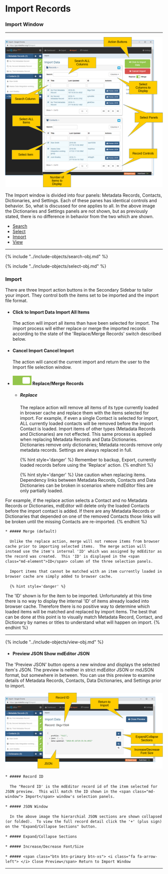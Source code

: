 # Import Records 
### Import Window
--- 

![Import Panel](/assets/reference/import/import-window.png)

The <span class="md-window">Import</span> window is divided into four panels: <span class="md-panel">Metadata Records</span>, <span class="md-panel">Contacts</span>, <span class="md-panel"> Dictionaries</span>, and <span class="md-panel">Settings</span>.  Each of these panes has identical controls and behavior.  So, what is discussed for one applies to all.  In the above image the <span class="md-panel"> Dictionaries</span> and <span class="md-panel"> Settings</span> panels are not shown, but as previously stated, there is no difference in behavior from the two which are shown. 

* [Search](#search)
* [Select](#select)
* [Import](#import)
* [View](#view)

--- 

{% include "../include-objects/search-obj.md" %}

{% include "../include-objects/select-obj.md" %}

### Import

There are three Import action buttons in the <span class="md-window">Secondary Sidebar</span> to tailor your import.  They control both the items set to be imported and the import file format.

  * #### <strong class="btn btn-success btn-xs"> <i class="fa fa-sign-out"> </i> Click to Import Data</strong> Import All Items
  
    The action will import all items than have been selected for import.  The import process will either replace or merge the imported records according to the state of the 'Replace/Merge Records' switch described below.
 
  * #### <strong class="btn btn-danger btn-xs"> <i class="fa fa-times"> </i> Cancel Import</strong> Cancel Import
  
    The action will cancel the current import and return the user to the <span class="md-window">Import</span> file selection window.  
   
  * #### ![](/assets/bullets/switch-right.png) Replace/Merge Records 
  
    * ##### Replace
    
      The replace action will remove all items of its type currently loaded in browser cache and replace them with the items selected for import.  For example, if even a single <span class="md-panel">Contact</span> is selected for import, ALL currently loaded contacts will be removed before the import <span class="md-panel">Contact</span> is loaded.  Import items of other types (<span class="md-panel">Metadata Records</span> and <span class="md-panel">Dictionaries</span>) are not effected.  This same process is applied when replacing <span class="md-panel">Metadata Records</span> and <span class="md-panel">Data Dictionaries</span>.  Dictionaries remove only dictionaries; Metadata records remove only metadata records.  <span class="md-panel">Settings</span> are always replaced in full. 
      
      {% hint style='danger' %}
  Remember to backup, <span class="md-window">Export</span>, currently loaded records before using the 'Replace' action.
      {% endhint %}
    
      {% hint style='danger' %}
  Use caution when replacing items.  Dependency links between <span class="md-panel">Metadata Records</span>, <span class="md-panel">Contacts</span> and <span class="md-panel">Data Dictionaries</span> can be broken in scenarios where mdEditor files are only partially loaded.  
  
  For example, if the replace action selects a <span class="md-panel">Contact</span> and no <span class="md-panel">Metadata Records</span> or <span class="md-panel">Dictionaries</span>, mdEditor will delete only the loaded <span class="md-panel">Contacts</span> before the import contact is added.  If there are any <span class="md-panel">Metadata Records</span> or <span class="md-panel">Dictionaries</span> that depended on one of the removed <span class="md-panel">Contacts</span> those links will be broken until the missing <span class="md-panel">Contacts</span> are re-imported.
      {% endhint %}
      
    * ##### Merge (default)
   
      Unlike the replace action, merge will not remove items from browser cache prior to importing selected items.  The merge action will instead use the item's internal 'ID' which was assigned by mdEditor as the record was created.  This 'ID' is displayed in the <span class="md-element">ID</span> column of the three selection panels.  
      
      Import items that cannot be matched with an item currently loaded in browser cache are simply added to browser cache.
      
      {% hint style='danger' %}
  The 'ID' shown is for the item to be imported.  Unfortunately at this time there is no way to display the internal 'ID' of items already loaded into browser cache.  Therefore there is no positive way to determine which loaded items will be matched and replaced by import items.  The best that can be done at this point is to visually match <span class="md-panel">Metadata Record</span>, <span class="md-panel">Contact</span>, and <span class="md-panel">Dictionary</span> by names or titles to understand what will happen on import. 
      {% endhint %}
        
  ---

{% include "../include-objects/view-obj.md" %}
    
  * #### <span class="btn btn-primary btn-xs"> <i class="fa fa-binoculars"> </i> Preview JSON</span> Show mdEditor JSON
  
  The 'Preview JSON' button opens a new window and displays the selected item's JSON.  The preview is neither in strict mdEditor JSON or mdJSON format, but somewhere in between.  You can use this preview to examine details of <span class="md-panel"> Metadata Records</span>, <span class="md-panel"> Contacts</span>, <span class="md-panel"> Data Dictionaries</span>, and <span class="md-panel"> Settings</span> prior to import. 
  
  ![Import Panel](/assets/reference/import/import-preview.png)
  
    * ##### Record ID
    
      The "Record ID' is the mdEditor record id of the item selected for JSON preview.  This will match the ID shown in the <span class="md-window"> Import</span> window's selection panels. 
      
    * ##### JSON Window
    
      In the above image the hierarchial JSON sections are shown collapsed (or folded).  To view the full record detail click the '+' (plus sign) on the "Expand/Collapse Sections" button.
    
    * ##### Expand/Collapse Sections
    
    * ##### Increase/Decrease Font/Size
    
    * ##### <span class="btn btn-primary btn-xs"> <i class="fa fa-arrow-left"> </i> Close Preview</span> Return to Import Window

---
  